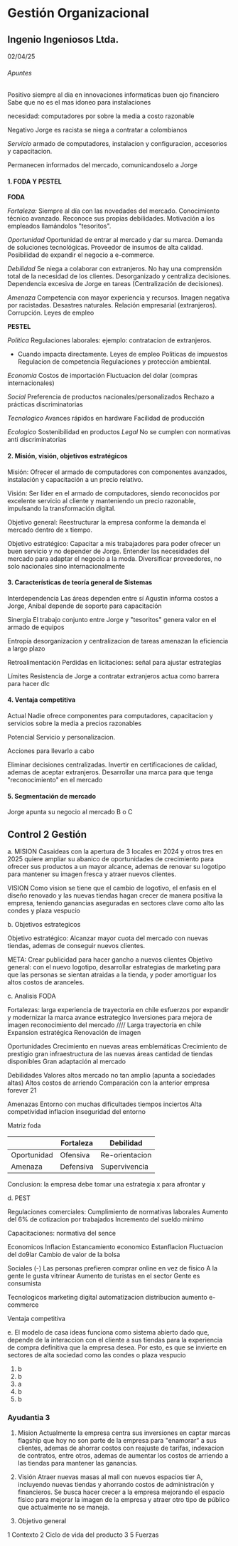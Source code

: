 	
# Gestión Organizacional

## Ingenio Ingeniosos Ltda.
02/04/25
###### Apuntes

Positivo
siempre al dia en innovaciones informaticas
buen ojo financiero
Sabe que no es el mas idoneo para instalaciones

necesidad: computadores por sobre la media a costo razonable

Negativo
Jorge es racista
se niega a contratar a colombianos

*Servicio*
armado de computadores, instalacion y configuracion, accesorios y capacitacion.

Permanecen informados del mercado, comunicandoselo a Jorge

#### 1. FODA Y PESTEL

**FODA**

*Fortaleza:*
Siempre al día con las novedades del mercado.
Conocimiento técnico avanzado.
Reconoce sus propias debilidades.
Motivación a los empleados llamándolos "tesoritos".

*Oportunidad*
Oportunidad de entrar al mercado y dar su marca.
Demanda de soluciones tecnológicas.
Proveedor de insumos de alta calidad.
Posibilidad de expandir el negocio a e-commerce.

*Debilidad*
Se niega a colaborar con extranjeros.
No hay una comprensión total de la necesidad de los clientes.
Desorganizado y centraliza decisiones.
Dependencia excesiva de Jorge en tareas (Centralización de decisiones).

*Amenaza*
Competencia con mayor experiencia y recursos.
Imagen negativa por racistadas.
Desastres naturales.
Relación empresarial (extranjeros).
Corrupción.
Leyes de empleo


**PESTEL**

*Politica*
Regulaciones laborales: ejemplo: contratacion de extranjeros.
- Cuando impacta directamente.
Leyes de empleo
Politicas de impuestos
Regulacion de competencia
Regulaciones y protección ambiental.

*Economia*
Costos de importación
Fluctuacion del dolar (compras internacionales)

*Social*
Preferencia de productos nacionales/personalizados
Rechazo a prácticas discriminatorias

*Tecnologico*
Avances rápidos en hardware
Facilidad de producción

*Ecologico*
Sostenibilidad en productos
*Legal*
No se cumplen con normativas anti discriminatorias

#### 2. Misión, visión, objetivos estratégicos

Misión:
Ofrecer el armado de computadores con componentes avanzados, instalación y capacitación a un precio relativo.

Visión:
Ser líder en el armado de computadores, siendo reconocidos por excelente servicio al cliente y manteniendo un precio razonable, impulsando la transformación digital.

Objetivo general:
Reestructurar la empresa conforme la demanda el mercado dentro de x tiempo.

Objetivo estratégico:
Capacitar a mis trabajadores para poder ofrecer un buen servicio y no depender de Jorge.
Entender las necesidades del mercado para adaptar el negocio a la moda.
Diversificar proveedores, no solo nacionales sino internacionalmente

#### 3. Características de teoría general de Sistemas

Interdependencia
Las áreas dependen entre sí
Agustin informa costos a Jorge, Anibal depende de soporte para capacitación

Sinergia
El trabajo conjunto entre Jorge y "tesoritos" genera valor en el armado de equipos

Entropía
desorganizacion y centralizacion de tareas amenazan la eficiencia a largo plazo

Retroalimentación
Perdidas en licitaciones: señal para ajustar estrategias

Límites
Resistencia de Jorge a contratar extranjeros actua como barrera para hacer dlc

#### 4. Ventaja competitiva

Actual
Nadie ofrece componentes para computadores, capacitacion y servicios sobre la media a precios razonables

Potencial
Servicio y personalizacion. 

Acciones para llevarlo a cabo

Eliminar decisiones centralizadas.
Invertir en certificaciones de calidad, ademas de aceptar extranjeros.
Desarrollar una marca para que tenga "reconocimiento" en el mercado

#### 5. Segmentación de mercado

Jorge apunta su negocio al mercado B o C

## Control 2 Gestión 


a. MISION
Casaideas con la apertura de 3 locales en 2024 y otros tres en 2025 quiere ampliar su abanico de oportunidades de crecimiento para ofrecer sus productos a un mayor alcance, ademas de renovar su logotipo para mantener su imagen fresca y atraer nuevos clientes.


VISION
Como vision se tiene que el cambio de logotivo, el enfasis en el diseño renovado y las nuevas tiendas hagan crecer de manera positiva la empresa, teniendo ganancias aseguradas en sectores clave como alto las condes y plaza vespucio

b. Objetivos estrategicos

Objetivo estratégico:
Alcanzar mayor cuota del mercado con nuevas tiendas, ademas de conseguir nuevos clientes.

META:
Crear publicidad para hacer gancho a nuevos clientes
Objetivo general:
con el nuevo logotipo, desarrollar estrategias de marketing para que las personas se sientan atraidas a la tienda, y poder amortiguar los altos costos de aranceles.

c. Analisis FODA

Fortalezas:
larga experiencia de trayectoria en chile
esfuerzos por expandir y modernizar la marca
avance estrategico
Inversiones para mejora de imagen
reconocimiento del mercado
////
Larga trayectoria en chile
Expansion estratégica
Renovación de imagen

Oportunidades
Crecimiento en nuevas areas emblemáticas
Crecimiento de prestigio
gran infraestructura de las nuevas áreas
cantidad de tiendas disponibles
Gran adaptación al mercado

Debilidades
Valores altos
mercado no tan amplio (apunta a sociedades altas)
Altos costos de arriendo
Comparación con la anterior empresa forever 21


Amenazas
Entorno con muchas dificultades
tiempos inciertos
Alta competividad
inflacion
inseguridad del entorno

Matriz foda

|             | Fortaleza | Debilidad      |
| ----------- | --------- | -------------- |
| Oportunidad | Ofensiva  | Re-orientacion |
| Amenaza     | Defensiva | Supervivencia  |

Conclusion: la empresa debe tomar una estrategia x para afrontar y

d. PEST

Regulaciones comerciales: Cumplimiento de normativas laborales
Aumento del 6% de cotizacion por trabajados
Incremento del sueldo minimo

Capacitaciones: normativa del sence

Economicos
Inflacion
Estancamiento economico
Estanflacion
Fluctuacion del do9lar
Cambio de valor de la bolsa

Sociales
(-) Las personas prefieren comprar online en vez de fisico
A la gente le gusta vitrinear
Aumento de turistas en el sector
Gente es consumista

Tecnologicos
marketing digital
automatizacion
distribucion 
aumento e-commerce

Ventaja competitiva




e. El modelo de casa ideas funciona como sistema abierto dado que, depende de la interaccion con el cliente a sus tiendas para la experiencia de compra definitiva que la empresa desea.
Por esto, es que se invierte en sectores de alta sociedad como las condes o plaza vespucio

1. b
2. b
3. a
4. b
5. b

### Ayudantia 3

1. Mision
Actualmente la empresa centra sus inversiones en captar marcas flagship que hoy no son parte de la empresa para "enamorar" a sus clientes, ademas de ahorrar costos con reajuste de tarifas, indexacion de contratos, entre otros, ademas de aumentar los costos de arriendo a las tiendas para mantener las ganancias.

2. Visión
Atraer nuevas masas al mall con nuevos espacios tier A, incluyendo nuevas tiendas y ahorrando costos de administración y financieros. Se busca hacer crecer a la empresa mejorando el espacio físico para mejorar la imagen de la empresa y atraer otro tipo de público que actualmente no se maneja.

3. Objetivo general



1 Contexto
2 Ciclo de vida del producto
3 5 Fuerzas

